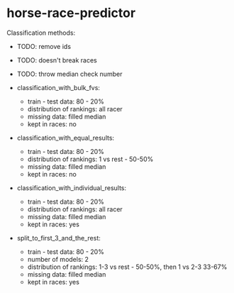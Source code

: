 # horse-race-predictor

Classification methods:
- TODO: remove ids
- TODO: doesn't break races
- TODO: throw median check number


- classification_with_bulk_fvs:
  + train - test data: 80 - 20%
  + distribution of rankings: all racer
  - missing data: filled median
  - kept in races: no
- classification_with_equal_results:
  + train - test data: 80 - 20%
  + distribution of rankings: 1 vs rest - 50-50%
  - missing data: filled median
  - kept in races: no
- classification_with_individual_results:
  + train - test data: 80 - 20%
  + distribution of rankings: all racer
  - missing data: filled median
  + kept in races: yes
- split_to_first_3_and_the_rest:
  - train - test data: 80 - 20%
  - number of models: 2
  - distribution of rankings: 1-3 vs rest - 50-50%, then 1 vs 2-3 33-67%
  - missing data: filled median
  - kept in races: yes
